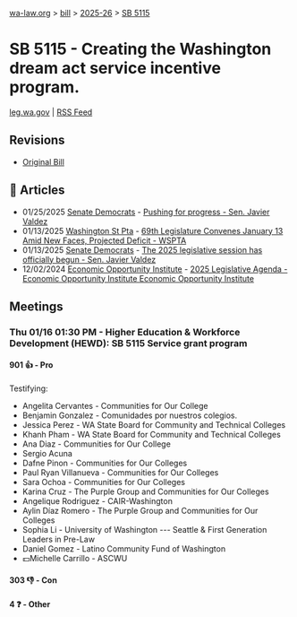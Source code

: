 [wa-law.org](/) > [bill](/bill/) > [2025-26](/bill/2025-26/) > [SB 5115](/bill/2025-26/sb/5115/)

# SB 5115 - Creating the Washington dream act service incentive program.
[leg.wa.gov](https://app.leg.wa.gov/billsummary?BillNumber=5115&Year=2025&Initiative=false) | [RSS Feed](./rss.xml)

## Revisions
* [Original Bill](1/)

## 📰 Articles
* 01/25/2025 [Senate Democrats](/org/senate_democrats/) - [Pushing for progress - Sen. Javier Valdez](https://senatedemocrats.wa.gov/valdez/2025/01/24/pushing-for-progress/#:~:text=SB%205115)
* 01/13/2025 [Washington St Pta](/org/washington_st_pta/) - [69th Legislature Convenes January 13 Amid New Faces, Projected Deficit - WSPTA](https://www.wastatepta.org/69th-legislature-convenes-january-13-amid-new-faces-projected-deficit/#:~:text=SB%205115)
* 01/13/2025 [Senate Democrats](/org/senate_democrats/) - [The 2025 legislative session has officially begun - Sen. Javier Valdez](https://senatedemocrats.wa.gov/valdez/2025/01/13/the-2025-legislative-session-has-officially-begun/#:~:text=SB%205115)
* 12/02/2024 [Economic Opportunity Institute](/org/economic_opportunity_institute/) - [2025 Legislative Agenda - Economic Opportunity Institute Economic Opportunity Institute](https://www.opportunityinstitute.org/current-projects__trashed/2025-legislative-agenda/#:~:text=Senate%20Bill%205115)

## Meetings
### Thu 01/16 01:30 PM - Higher Education & Workforce Development (HEWD): SB 5115 Service grant program
#### 901 👍 - Pro
Testifying:
* Angelita Cervantes - Communities for Our College
* Benjamin Gonzalez - Comunidades por nuestros colegios.
* Jessica Perez - WA State Board for Community and Technical Colleges
* Khanh Pham - WA State Board for Community and Technical Colleges
* Ana Diaz - Communities for Our College
* Sergio Acuna
* Dafne Pinon - Communities for Our Colleges
* Paul Ryan Villanueva - Communities for Our Colleges
* Sara Ochoa - Communities for Our Colleges
* Karina Cruz - The Purple Group and Communities for Our Colleges
* Angelique Rodriguez - CAIR-Washington
* Aylin Díaz Romero - The Purple Group and Communities for Our Colleges
* Sophia Li - University of Washington --- Seattle & First Generation Leaders in Pre-Law
* Daniel Gomez - Latino Community Fund of Washington
* 💵Michelle Carrillo - ASCWU

#### 303 👎 - Con

#### 4 ❓ - Other
